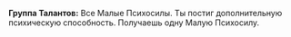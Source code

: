 **Группа Талантов:** Все Малые Психосилы.
Ты постиг дополнительную психическую способность. Получаешь одну Малую Психосилу.